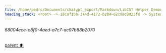 ```yaml
---
file: /home/pedro/Documents/chatgpt_export/Markdown/LibCST Helper Demonstration.md
heading_stack: <root> -> 18c0f1ba-374d-4172-b284-62c0ac0825f8 -> System -> 28b397c4-d269-4da8-98b4-b7dd276704c0 -> System -> aaa2665f-1e84-4cfd-921d-9a9e022a20dd -> User -> 64222186-7076-4ab1-ac82-a592c46aaf7d -> Assistant -> 0722e61c-10d6-4ddc-8d65-2687e32de790 -> Tool -> eaadfc85-96ad-46b5-890b-9577e8be73ea -> Assistant -> ab2d4700-7b84-4859-b220-f4e5454f730c -> Assistant -> 977264ba-ab27-46ce-828a-8f286e18f2f2 -> Tool -> 1d0d6ff0-c483-49c7-a6d8-5f49f5690cd0 -> Assistant -> b20ee073-a977-4047-ae51-666485745387 -> Assistant -> a0c81de4-0f77-4c57-b61c-4c213824def5 -> Tool -> cffbf75d-737c-40a6-8552-538f2d18a984 -> Assistant -> c40d6097-be50-4173-94ac-45fc87f6089b -> Assistant -> c3a9d57b-390f-4554-b240-97f271752492 -> Tool -> 25c70651-a21d-42c0-81c6-6fc6bdd1a2b6 -> Assistant -> aaa26001-fe0d-47d1-80a8-5546bccf40f5 -> User -> 122a0bdb-60cf-49e8-97de-8056376805ad -> Assistant -> Architecture -> Steps -> aaa22d63-7e3c-4038-ae81-c6da628abe7f -> User -> 6fb29092-adfa-49ef-a8c5-fbc475e168a1 -> Assistant -> 7d7d6e99-4842-46d8-a52f-d71e2f3d7e6b -> Tool -> 82f581f6-38c2-44da-a671-e70cf7bae462 -> Assistant -> aaa22c7e-7317-4a50-9cca-fcfc6c57acb5 -> User -> 640e9df2-372c-428c-aacb-af03ae802638 -> Assistant -> 60653f00-3541-49d1-82c1-a9eb3f5b667a -> Tool -> 006cbbe3-77a2-4072-94f3-f4cb643605fa -> Assistant -> 97388ae7-f3a7-49ad-be0a-4cec2faedfa8 -> Assistant -> aaa2f55c-57c9-4dc3-a910-623965400b88 -> User -> 7d1a20d5-e084-41d1-890f-331abd0b26eb -> Assistant -> 0c40e6f8-100e-44c9-b62a-ac85f8d426d6 -> Tool -> 17772f25-568a-43bc-a834-13a596a38837 -> Assistant -> 85817d38-9c91-4bbe-ad14-64f29b333dbd -> Assistant -> d5864175-67b9-49d7-9d65-3eb6a4a9d563 -> Tool -> 46e18970-6031-4682-9dd1-9402004cc8c6 -> Assistant -> 6f9fb546-1f45-40a4-9a91-7e4d8aa988de -> Assistant -> ea8206e7-1975-4619-a755-32cfbb5f002d -> Tool -> 943dae8b-997f-41ff-b5b7-b0ee8bb41213 -> Assistant -> 83ef2838-1788-49af-adb6-96a4b9e0c5ff -> Assistant -> 68004ece-c8f0-4aed-a7c7-ac97b88b2070
---
```

###### 68004ece-c8f0-4aed-a7c7-ac97b88b2070
[parent ⬆️](#83ef2838-1788-49af-adb6-96a4b9e0c5ff)

